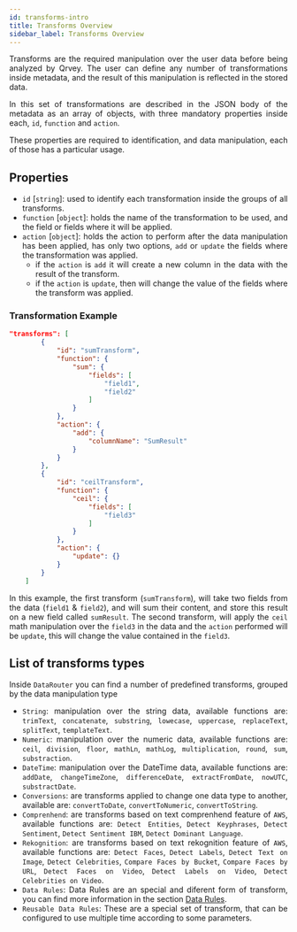```yaml
---
id: transforms-intro
title: Transforms Overview
sidebar_label: Transforms Overview
---
```

<div style="text-align: justify">

Transforms are the required manipulation over the user data before being analyzed by Qrvey. The user can define any number of transformations inside metadata, and the result of this manipulation is reflected in the stored data. 

In this set of transformations are described in the JSON body of the metadata as an array of objects, with three mandatory properties inside each, `id`, `function` and `action`.

These properties are required to identification, and data manipulation, each of those has a particular usage.

## Properties
 - `id` [`string`]: used to identify each transformation inside the groups of all transforms.
 - `function` [`object`]: holds the name of the transformation to be used, and the field or fields where it will be applied.
 - `action` [`object`]: holds the action to perform after the data manipulation has been applied, has only two options, `add` or `update` the fields where the transformation was applied.
    - if the `action` is `add` it will create a new column in the data with the result of the transform.
    - if the `action` is `update`, then will change the value of the fields where the transform was applied.

### Transformation Example

``` json
"transforms": [
        {
            "id": "sumTransform",
            "function": {
                "sum": {
                    "fields": [
                        "field1",
                        "field2"
                    ]
                }
            },
            "action": {
                "add": {
                	"columnName": "SumResult"
                }
            }
        },
        {
            "id": "ceilTransform",
            "function": {
                "ceil": {
                    "fields": [
                        "field3"
                    ]
                }
            },
            "action": {
                "update": {}
            }
        }
    ]
```
In this example, the first transform (`sumTransform`), will take two fields from the data (`field1` & `field2`), and will sum their content, and store this result on a new field called `sumResult`.
The second transform, will apply the `ceil` math manipulation over the `field3` in the data and the `action` performed will be `update`, this will change the value contained in the `field3`.

## List of transforms types
Inside `DataRouter` you can find a number of predefined transforms, grouped by the data manipulation type

- `String`: manipulation over the string data, available functions are: `trimText`, `concatenate`, `substring`, `lowecase`, `uppercase`, `replaceText`, `splitText`, `templateText`.
- `Numeric`: manipulation over the numeric data, available functions are: `ceil`, `division`, `floor`, `mathLn`, `mathLog`, `multiplication`, `round`, `sum`, `substraction`.
- `DateTime`: manipulation over the DateTime data, available functions are: `addDate`, `changeTimeZone`, `differenceDate`, `extractFromDate`, `nowUTC`, `substractDate`.
- `Conversions`: are transforms applied to change one data type to another, available are: `convertToDate`, `convertToNumeric`, `convertToString`.
- `Comprenhend`: are transforms based on text comprenhend feature of `AWS`, available functions are: `Detect Entities`, `Detect Keyphrases`, `Detect Sentiment`, `Detect Sentiment IBM`, `Detect Dominant Language`.
- `Rekognition`: are transforms based on text rekognition feature of `AWS`, available functions are: `Detect Faces`, `Detect Labels`, `Detect Text on Image`, `Detect Celebrities`, `Compare Faces by Bucket`, `Compare Faces by URL`, `Detect Faces on Video`, `Detect Labels on Video`, `Detect Celebrities on Video`. 
- `Data Rules`: Data Rules are an special and diferent form of transform, you can find more information in the section [Data Rules](data-router/DataRules/data-rules-intro.md).
- `Reusable Data Rules`: These are a special set of transform, that can be configured to use multiple time according to some parameters.

</div>